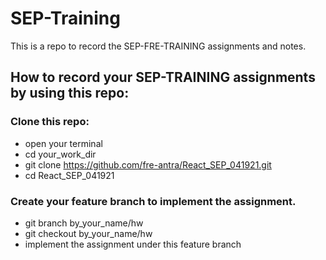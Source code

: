 # SEP-Training

This is a repo to record the SEP-FRE-TRAINING assignments and notes.

## How to record your SEP-TRAINING assignments by using this repo:

### Clone this repo:

- open your terminal
- cd your_work_dir
- git clone https://github.com/fre-antra/React_SEP_041921.git
- cd React_SEP_041921

### Create your feature branch to implement the assignment.

- git branch by_your_name/hw
- git checkout by_your_name/hw
- implement the assignment under this feature branch

